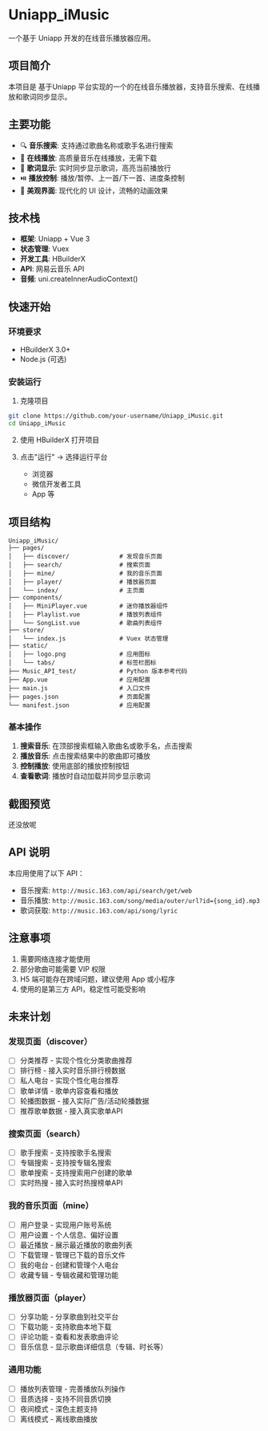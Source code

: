# Uniapp_iMusic

一个基于 Uniapp 开发的在线音乐播放器应用。

## 项目简介

本项目是 基于Uniapp 平台实现的一个的在线音乐播放器，支持音乐搜索、在线播放和歌词同步显示。

## 主要功能

- 🔍 **音乐搜索**: 支持通过歌曲名称或歌手名进行搜索
- 🎵 **在线播放**: 高质量音乐在线播放，无需下载
- 📝 **歌词显示**: 实时同步显示歌词，高亮当前播放行
- ⏯️ **播放控制**: 播放/暂停、上一首/下一首、进度条控制
- 🎨 **美观界面**: 现代化的 UI 设计，流畅的动画效果

## 技术栈

- **框架**: Uniapp + Vue 3
- **状态管理**: Vuex
- **开发工具**: HBuilderX
- **API**: 网易云音乐 API
- **音频**: uni.createInnerAudioContext()

## 快速开始

### 环境要求

- HBuilderX 3.0+
- Node.js (可选)

### 安装运行

1. 克隆项目
```bash
git clone https://github.com/your-username/Uniapp_iMusic.git
cd Uniapp_iMusic
```

2. 使用 HBuilderX 打开项目

3. 点击"运行" -> 选择运行平台
   - 浏览器
   - 微信开发者工具
   - App 等

## 项目结构

```
Uniapp_iMusic/
├── pages/
│   ├── discover/              # 发现音乐页面
│   ├── search/                # 搜索页面
│   ├── mine/                  # 我的音乐页面
│   ├── player/                # 播放器页面
│   └── index/                 # 主页面
├── components/
│   ├── MiniPlayer.vue         # 迷你播放器组件
│   ├── Playlist.vue           # 播放列表组件
│   └── SongList.vue           # 歌曲列表组件
├── store/
│   └── index.js               # Vuex 状态管理
├── static/
│   ├── logo.png               # 应用图标
│   └── tabs/                  # 标签栏图标
├── Music_API_test/            # Python 版本参考代码
├── App.vue                    # 应用配置
├── main.js                    # 入口文件
├── pages.json                 # 页面配置
└── manifest.json              # 应用配置
```

### 基本操作

1. **搜索音乐**: 在顶部搜索框输入歌曲名或歌手名，点击搜索
2. **播放音乐**: 点击搜索结果中的歌曲即可播放
3. **控制播放**: 使用底部的播放控制按钮
4. **查看歌词**: 播放时自动加载并同步显示歌词

## 截图预览

还没放呢

## API 说明

本应用使用了以下 API：

- 音乐搜索: `http://music.163.com/api/search/get/web`
- 音乐播放: `http://music.163.com/song/media/outer/url?id={song_id}.mp3`
- 歌词获取: `http://music.163.com/api/song/lyric`

## 注意事项

1. 需要网络连接才能使用
2. 部分歌曲可能需要 VIP 权限
3. H5 端可能存在跨域问题，建议使用 App 或小程序
4. 使用的是第三方 API，稳定性可能受影响

## 未来计划

### 发现页面（discover）
- [ ] 分类推荐 - 实现个性化分类歌曲推荐
- [ ] 排行榜 - 接入实时音乐排行榜数据
- [ ] 私人电台 - 实现个性化电台推荐
- [ ] 歌单详情 - 歌单内容查看和播放
- [ ] 轮播图数据 - 接入实际广告/活动轮播数据
- [ ] 推荐歌单数据 - 接入真实歌单API

### 搜索页面（search）
- [ ] 歌手搜索 - 支持按歌手名搜索
- [ ] 专辑搜索 - 支持按专辑名搜索
- [ ] 歌单搜索 - 支持搜索用户创建的歌单
- [ ] 实时热搜 - 接入实时热搜榜单API

### 我的音乐页面（mine）
- [ ] 用户登录 - 实现用户账号系统
- [ ] 用户设置 - 个人信息、偏好设置
- [ ] 最近播放 - 展示最近播放的歌曲列表
- [ ] 下载管理 - 管理已下载的音乐文件
- [ ] 我的电台 - 创建和管理个人电台
- [ ] 收藏专辑 - 专辑收藏和管理功能

### 播放器页面（player）
- [ ] 分享功能 - 分享歌曲到社交平台
- [ ] 下载功能 - 支持歌曲本地下载
- [ ] 评论功能 - 查看和发表歌曲评论
- [ ] 音乐信息 - 显示歌曲详细信息（专辑、时长等）

### 通用功能
- [ ] 播放列表管理 - 完善播放队列操作
- [ ] 音质选择 - 支持不同音质切换
- [ ] 夜间模式 - 深色主题支持
- [ ] 离线模式 - 离线歌曲播放